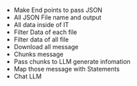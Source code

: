 - Make End points to pass JSON
- All JSON File name and output
- All data inside of IT
- Filter Data of each file
- Filter data of all file
- Download all message
- Chunks message
- Pass chunks to LLM generate infomation
- Map those message with Statements
- Chat LLM
